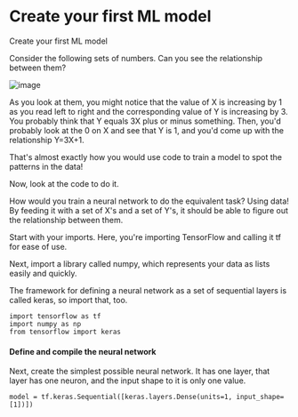 # Create your first ML model
Create your first ML model

<text>Consider the following sets of numbers. Can you see the relationship between them?</text>

![image](https://user-images.githubusercontent.com/51197053/141204519-0a695037-06b9-4cf2-aa69-e31321b27980.png)


<text>As you look at them, you might notice that the value of X is increasing by 1 as you read left to right and the corresponding value of Y is increasing by 3. You probably think that Y equals 3X plus or minus something. Then, you'd probably look at the 0 on X and see that Y is 1, and you'd come up with the relationship Y=3X+1.</text>

<text>That's almost exactly how you would use code to train a model to spot the patterns in the data!</text>

<text>Now, look at the code to do it.</text>

<text>How would you train a neural network to do the equivalent task? Using data! By feeding it with a set of X's and a set of Y's, it should be able to figure out the relationship between them.</text>

<text>Start with your imports. Here, you're importing TensorFlow and calling it tf for ease of use.</text>

<text>Next, import a library called numpy, which represents your data as lists easily and quickly.</text>

<text>The framework for defining a neural network as a set of sequential layers is called keras, so import that, too.</text>


```
import tensorflow as tf
import numpy as np
from tensorflow import keras
```
#### Define and compile the neural network

<text>Next, create the simplest possible neural network. It has one layer, that layer has one neuron, and the input shape to it is only one value.</text>

```
model = tf.keras.Sequential([keras.layers.Dense(units=1, input_shape=[1])])
```
